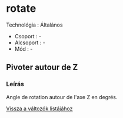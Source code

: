 # rotate

Technológia : Általános

* Csoport : -
* Alcsoport : -
* Mód : -

## Pivoter autour de Z

### Leírás

Angle de rotation autour de l'axe Z en degrés.

[Vissza a változók listájához](variable_list.md)

